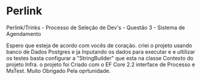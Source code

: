 # Perlink
Perlink/Trinks - Processo de Seleção de Dev's - Questão 3 - Sistema de Agendamento

Espero que esteja de acordo com vocês de coração. 
criei o projeto usando banco de Dados Postgres e ja Inputando os dados para executar e e ultilizar os testes basta configurar a 
"StringBuilder" que esta na classe Contexto do projeto Infra.
o projeto foi Criado com o EF Core 2.2 interface de Processo e MsTest.
Muito Obrigado Pela oprtunidade.

